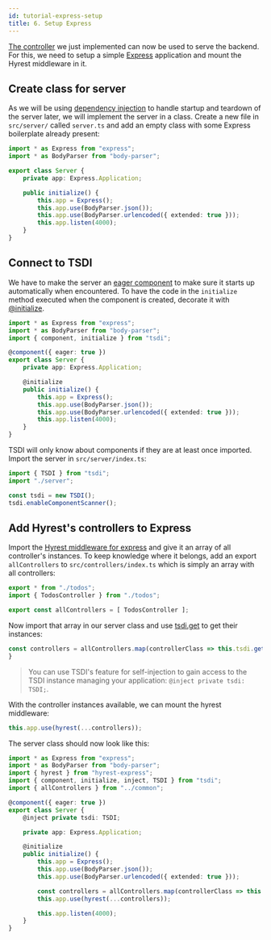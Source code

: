```yaml
---
id: tutorial-express-setup
title: 6. Setup Express
---
```


[The controller](tutorial-controller-logic) we just implemented can now be used to serve the backend.
For this, we need to setup a simple [Express](https://expressjs.com/) application and mount the Hyrest middleware in it.

## Create class for server

As we will be using [dependency injection](tutorial-dependency-injection) to handle startup and teardown of the server later, we will implement the server in a class.
Create a new file in `src/server/` called `server.ts` and add an empty class with some Express boilerplate already present:

```typescript
import * as Express from "express";
import * as BodyParser from "body-parser";

export class Server {
    private app: Express.Application;

    public initialize() {
        this.app = Express();
        this.app.use(BodyParser.json());
        this.app.use(BodyParser.urlencoded({ extended: true }));
        this.app.listen(4000);
    }
}
```

## Connect to TSDI

We have to make the server an [eager component](https://tsdi.js.org/docs/en/features.html#eager-components) to make sure it starts up automatically when encountered.
To have the code in the `initialize` method executed when the component is created, decorate it with [@initialize](https://tsdi.js.org/docs/en/features.html#lifecycle-methods).

```typescript
import * as Express from "express";
import * as BodyParser from "body-parser";
import { component, initialize } from "tsdi";

@component({ eager: true })
export class Server {
    private app: Express.Application;

    @initialize
    public initialize() {
        this.app = Express();
        this.app.use(BodyParser.json());
        this.app.use(BodyParser.urlencoded({ extended: true }));
        this.app.listen(4000);
    }
}
```

TSDI will only know about components if they are at least once imported.
Import the server in `src/server/index.ts`:

```typescript
import { TSDI } from "tsdi";
import "./server";

const tsdi = new TSDI();
tsdi.enableComponentScanner();
```

## Add Hyrest's controllers to Express

Import the [Hyrest middleware for express](https://www.npmjs.com/package/hyrest-express) and give it an array of all controller's instances.
To keep knowledge where it belongs, add an export `allControllers` to `src/controllers/index.ts` which is simply an array with all controllers:

```typescript
export * from "./todos";
import { TodosController } from "./todos";

export const allControllers = [ TodosController ];
```

Now import that array in our server class and use [tsdi.get](https://tsdi.js.org/docs/en/getting-started.html#start-using-your-components) to get their instances:

```typescript
const controllers = allControllers.map(controllerClass => this.tsdi.get(controllerClass));
}
```

> You can use TSDI's feature for self-injection to gain access to the TSDI instance managing your application: `@inject private tsdi: TSDI;`.

With the controller instances available, we can mount the hyrest middleware:

```typescript
this.app.use(hyrest(...controllers));
```

The server class should now look like this:

```typescript
import * as Express from "express";
import * as BodyParser from "body-parser";
import { hyrest } from "hyrest-express";
import { component, initialize, inject, TSDI } from "tsdi";
import { allControllers } from "../common";

@component({ eager: true })
export class Server {
    @inject private tsdi: TSDI;

    private app: Express.Application;

    @initialize
    public initialize() {
        this.app = Express();
        this.app.use(BodyParser.json());
        this.app.use(BodyParser.urlencoded({ extended: true }));

        const controllers = allControllers.map(controllerClass => this.tsdi.get(controllerClass));
        this.app.use(hyrest(...controllers));

        this.app.listen(4000);
    }
}
```
